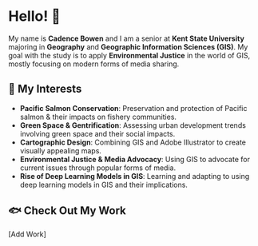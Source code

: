 # Hello! 🌲

My name is **Cadence Bowen** and I am a senior at **Kent State University** majoring in **Geography** and **Geographic Information Sciences (GIS)**. My goal with the study is to apply **Environmental Justice** in the world of GIS, mostly focusing on modern forms of media sharing.

## 🌸 My Interests

- **Pacific Salmon Conservation**: Preservation and protection of Pacific salmon & their impacts on fishery communities.
- **Green Space & Gentrification**: Assessing urban development trends involving green space and their social impacts.
- **Cartographic Design**: Combining GIS and Adobe Illustrator to create visually appealing maps.
- **Environmental Justice & Media Advocacy**: Using GIS to advocate for current issues through popular forms of media.
- **Rise of Deep Learning Models in GIS**: Learning and adapting to using deep learning models in GIS and their implications.

## 🐟 Check Out My Work

[Add Work]

